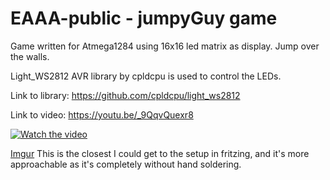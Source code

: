 

# EAAA-public - jumpyGuy game
Game written for Atmega1284 using 16x16 led matrix as display. Jump over the walls.

Light_WS2812 AVR library by cpldcpu is used to control the LEDs.

Link to library: https://github.com/cpldcpu/light_ws2812

Link to video: https://youtu.be/_9QqvQuexr8

[![Watch the video](https://i.ytimg.com/an_webp/_9QqvQuexr8/mqdefault_6s.webp?du=3000&sqp=CKbjqaIG&rs=AOn4CLDLNrMm7Po7JA2Sz2o0mx6iO_cpXQ)](https://www.youtube.com/watch?v=_9QqvQuexr8)



[Imgur](https://i.imgur.com/eLuGCKw.png)
This is the closest I could get to the setup in fritzing, and it's more approachable as it's completely without hand soldering.
